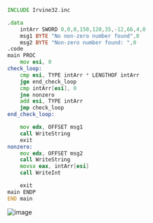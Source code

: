 ```asm
INCLUDE Irvine32.inc

.data
	intArr SWORD 0,0,0,150,120,35,-12,66,4,0
	msg1 BYTE "No non-zero number found",0
	msg2 BYTE "Non-zero number found: ",0
.code
main PROC
	mov esi, 0
check_loop:
	cmp esi, TYPE intArr * LENGTHOF intArr
	jge end_check_loop
	cmp intArr[esi], 0
	jne nonzero
	add esi, TYPE intArr
	jmp check_loop
end_check_loop:

	mov edx, OFFSET msg1
	call WriteString
	exit
nonzero:
	mov edx, OFFSET msg2
	call WriteString
	movsx eax, intArr[esi]
	call WriteInt

	exit
main ENDP
END main
```
![image](https://github.com/user-attachments/assets/e99e31f3-2785-4057-ab21-0485f3f19fb8)
